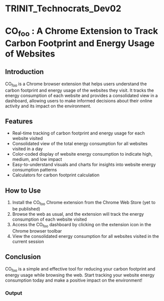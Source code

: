 # TRINIT_Technocrats_Dev02

# CO<sub>foo</sub> : A Chrome Extension to Track Carbon Footprint and Energy Usage of Websites

## Introduction

CO<sub>foo</sub> is a Chrome browser extension that helps users understand the carbon footprint and energy usage of the websites they visit. It tracks the energy consumption of each website and provides a consolidated view in a dashboard, allowing users to make informed decisions about their online activity and its impact on the environment.

## Features

- Real-time tracking of carbon footprint and energy usage for each website visited
- Consolidated view of the total energy consumption for all websites visited in a day
- Color-coded display of website energy consumption to indicate high, medium, and low impact
- Easy-to-understand visuals and charts for insights into website energy consumption patterns
- Calculators for carbon footprint calculation

## How to Use

1. Install the CO<sub>foo</sub> Chrome extension from the Chrome Web Store (yet to be published)
2. Browse the web as usual, and the extension will track the energy consumption of each website visited
3. Access the CO<sub>foo</sub> dashboard by clicking on the extension icon in the Chrome browser toolbar
4. View the consolidated energy consumption for all websites visited in the current session


## Conclusion

CO<sub>foo</sub> is a simple and effective tool for reducing your carbon footprint and energy usage while browsing the web. Start tracking your website energy consumption today and make a positive impact on the environment!

### Output



